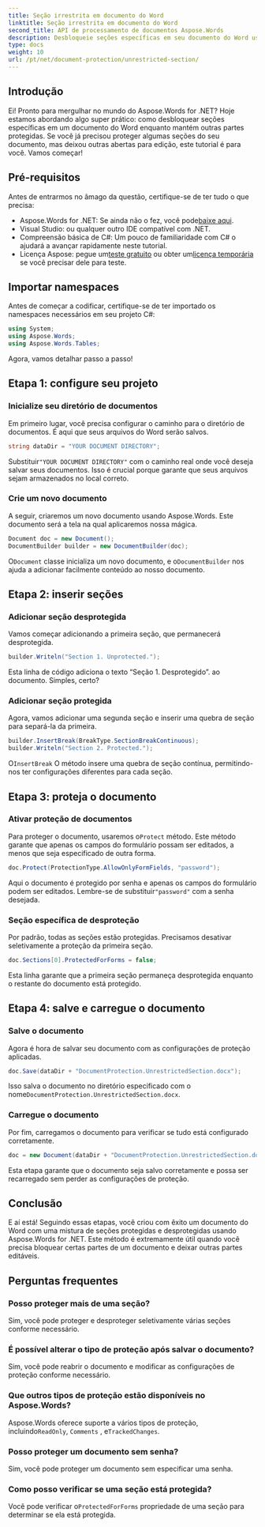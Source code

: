 ```yaml
---
title: Seção irrestrita em documento do Word
linktitle: Seção irrestrita em documento do Word
second_title: API de processamento de documentos Aspose.Words
description: Desbloqueie seções específicas em seu documento do Word usando Aspose.Words for .NET com este guia passo a passo. Perfeito para proteger conteúdo confidencial.
type: docs
weight: 10
url: /pt/net/document-protection/unrestricted-section/
---
```

## Introdução

Ei! Pronto para mergulhar no mundo do Aspose.Words for .NET? Hoje estamos abordando algo super prático: como desbloquear seções específicas em um documento do Word enquanto mantém outras partes protegidas. Se você já precisou proteger algumas seções do seu documento, mas deixou outras abertas para edição, este tutorial é para você. Vamos começar!

## Pré-requisitos

Antes de entrarmos no âmago da questão, certifique-se de ter tudo o que precisa:

-  Aspose.Words for .NET: Se ainda não o fez, você pode[baixe aqui](https://releases.aspose.com/words/net/).
- Visual Studio: ou qualquer outro IDE compatível com .NET.
- Compreensão básica de C#: Um pouco de familiaridade com C# o ajudará a avançar rapidamente neste tutorial.
-  Licença Aspose: pegue um[teste gratuito](https://releases.aspose.com/) ou obter um[licença temporária](https://purchase.aspose.com/temporary-license/) se você precisar dele para teste.

## Importar namespaces

Antes de começar a codificar, certifique-se de ter importado os namespaces necessários em seu projeto C#:

```csharp
using System;
using Aspose.Words;
using Aspose.Words.Tables;
```

Agora, vamos detalhar passo a passo!

## Etapa 1: configure seu projeto

### Inicialize seu diretório de documentos

Em primeiro lugar, você precisa configurar o caminho para o diretório de documentos. É aqui que seus arquivos do Word serão salvos.

```csharp
string dataDir = "YOUR DOCUMENT DIRECTORY";
```

 Substituir`"YOUR DOCUMENT DIRECTORY"` com o caminho real onde você deseja salvar seus documentos. Isso é crucial porque garante que seus arquivos sejam armazenados no local correto.

### Crie um novo documento

A seguir, criaremos um novo documento usando Aspose.Words. Este documento será a tela na qual aplicaremos nossa mágica.

```csharp
Document doc = new Document();
DocumentBuilder builder = new DocumentBuilder(doc);
```

 O`Document` classe inicializa um novo documento, e o`DocumentBuilder` nos ajuda a adicionar facilmente conteúdo ao nosso documento.

## Etapa 2: inserir seções

### Adicionar seção desprotegida

Vamos começar adicionando a primeira seção, que permanecerá desprotegida.

```csharp
builder.Writeln("Section 1. Unprotected.");
```

Esta linha de código adiciona o texto “Seção 1. Desprotegido”. ao documento. Simples, certo?

### Adicionar seção protegida

Agora, vamos adicionar uma segunda seção e inserir uma quebra de seção para separá-la da primeira.

```csharp
builder.InsertBreak(BreakType.SectionBreakContinuous);
builder.Writeln("Section 2. Protected.");
```

 O`InsertBreak` O método insere uma quebra de seção contínua, permitindo-nos ter configurações diferentes para cada seção.

## Etapa 3: proteja o documento

### Ativar proteção de documentos

 Para proteger o documento, usaremos o`Protect` método. Este método garante que apenas os campos do formulário possam ser editados, a menos que seja especificado de outra forma.

```csharp
doc.Protect(ProtectionType.AllowOnlyFormFields, "password");
```

 Aqui o documento é protegido por senha e apenas os campos do formulário podem ser editados. Lembre-se de substituir`"password"` com a senha desejada.

### Seção específica de desproteção

Por padrão, todas as seções estão protegidas. Precisamos desativar seletivamente a proteção da primeira seção.

```csharp
doc.Sections[0].ProtectedForForms = false;
```

Esta linha garante que a primeira seção permaneça desprotegida enquanto o restante do documento está protegido.

## Etapa 4: salve e carregue o documento

### Salve o documento

Agora é hora de salvar seu documento com as configurações de proteção aplicadas.

```csharp
doc.Save(dataDir + "DocumentProtection.UnrestrictedSection.docx");
```

 Isso salva o documento no diretório especificado com o nome`DocumentProtection.UnrestrictedSection.docx`.

### Carregue o documento

Por fim, carregamos o documento para verificar se tudo está configurado corretamente.

```csharp
doc = new Document(dataDir + "DocumentProtection.UnrestrictedSection.docx");
```

Esta etapa garante que o documento seja salvo corretamente e possa ser recarregado sem perder as configurações de proteção.

## Conclusão

E aí está! Seguindo essas etapas, você criou com êxito um documento do Word com uma mistura de seções protegidas e desprotegidas usando Aspose.Words for .NET. Este método é extremamente útil quando você precisa bloquear certas partes de um documento e deixar outras partes editáveis.

## Perguntas frequentes

### Posso proteger mais de uma seção?
Sim, você pode proteger e desproteger seletivamente várias seções conforme necessário.

### É possível alterar o tipo de proteção após salvar o documento?
Sim, você pode reabrir o documento e modificar as configurações de proteção conforme necessário.

### Que outros tipos de proteção estão disponíveis no Aspose.Words?
 Aspose.Words oferece suporte a vários tipos de proteção, incluindo`ReadOnly`, `Comments` , e`TrackedChanges`.

### Posso proteger um documento sem senha?
Sim, você pode proteger um documento sem especificar uma senha.

### Como posso verificar se uma seção está protegida?
 Você pode verificar o`ProtectedForForms` propriedade de uma seção para determinar se ela está protegida.